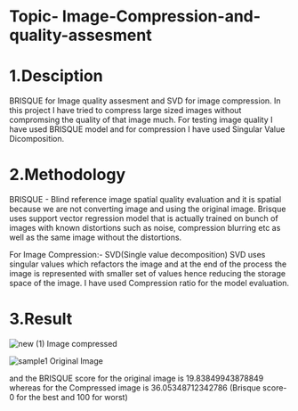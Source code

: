 # Topic- Image-Compression-and-quality-assesment
# 1.Desciption
BRISQUE for Image quality assesment and SVD for image compression. In this project I have tried to compress large sized images without compromsing the quality of that image much. For testing image quality I have used BRISQUE model and for compression I have used Singular Value Dicomposition.
# 2.Methodology
BRISQUE - Blind reference image spatial quality evaluation and it is spatial because we are not converting image and using the original image. 
Brisque uses support vector regression model that is actually trained on bunch of images with known distortions such as noise, compression blurring etc as well as the same image without the distortions.



For Image Compression:-
SVD(Single value decomposition) SVD uses singular values which refactors the image and at the end of the process the image is represented with smaller set of values hence reducing the storage space of the image.
I have used Compression ratio for the model evaluation.

# 3.Result
![new (1)](https://user-images.githubusercontent.com/64740121/177031116-5be048ce-f9bf-4e62-bafa-20b7279b255a.jpg)
Image compressed


![sample1](https://user-images.githubusercontent.com/64740121/177031127-90f92027-e86f-4168-9bdf-e2baba3ae179.jpg)
Original Image

and the BRISQUE score for the original image is 19.83849943878849
whereas for the Compressed image is 36.05348712342786
(Brisque score-0 for the best and 100 for worst)
